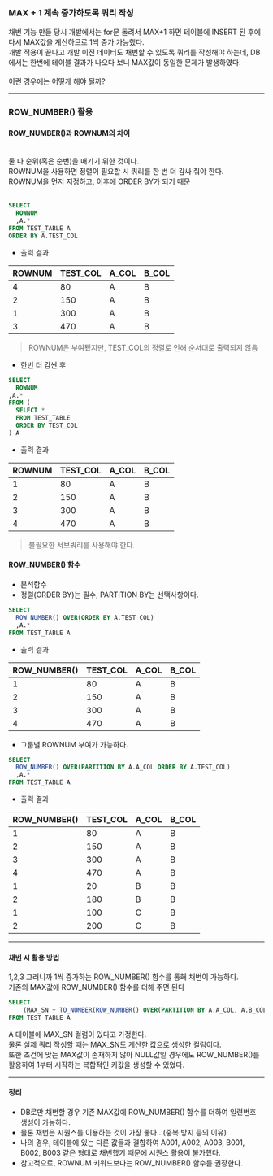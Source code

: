 ### MAX + 1 계속 증가하도록 쿼리 작성

채번 기능 만들 당시 개발에서는 for문 돌려서 MAX+1 하면 테이블에 INSERT 된 후에 다시 MAX값을 계산하므로 1씩 증가 가능했다.
<BR>개발 적용이 끝나고 개발 이전 데이터도 채번할 수 있도록 쿼리를 작성해야 하는데, DB에서는 한번에 테이블 결과가 나오다 보니 MAX값이 동일한 문제가 발생하였다.
<BR><BR>이런 경우에는 어떻게 해야 될까?

---

### ROW_NUMBER() 활용
#### ROW_NUMBER()과 ROWNUM의 차이

<BR>둘 다 순위(혹은 순번)을 매기기 위한 것이다.
<BR>ROWNUM을 사용하면 정렬이 필요할 시 쿼리를 한 번 더 감싸 줘야 한다.
<BR>ROWNUM을 먼저 지정하고, 이후에 ORDER BY가 되기 때문
<BR><BR>

```SQL
SELECT
  ROWNUM
  ,A.*
FROM TEST_TABLE A
ORDER BY A.TEST_COL
```

- 출력 결과

|ROWNUM|TEST_COL| A_COL|B_COL|
|---|---|---|---|
|4|80|A|B|
|2|150|A|B|    
|1|300|A|B|    
|3|470|A|B|    

> ROWNUM은 부여됐지만, TEST_COL의 정렬로 인해 순서대로 출력되지 않음

- 한번 더 감싼 후

```SQL
SELECT
  ROWNUM
,A.*
FROM (
  SELECT * 
  FROM TEST_TABLE
  ORDER BY TEST_COL
) A
```

- 출력 결과

|ROWNUM|TEST_COL| A_COL|B_COL|
|---|---|---|---|
|1|80|A|B|
|2|150|A|B|    
|3|300|A|B|    
|4|470|A|B|    

> 불필요한 서브쿼리를 사용해야 한다.
    
#### ROW_NUMBER() 함수

- 분석함수
- 정렬(ORDER BY)는 필수, PARTITION BY는 선택사항이다.

```SQL
SELECT
  ROW_NUMBER() OVER(ORDER BY A.TEST_COL)
  ,A.*
FROM TEST_TABLE A
```

- 출력 결과

|ROW_NUMBER()|TEST_COL| A_COL|B_COL|
|---|---|---|---|
|1|80|A|B|
|2|150|A|B|    
|3|300|A|B|    
|4|470|A|B| 

- 그룹별 ROWNUM 부여가 가능하다.

```SQL
SELECT
  ROW_NUMBER() OVER(PARTITION BY A.A_COL ORDER BY A.TEST_COL)
  ,A.*
FROM TEST_TABLE A
```

- 출력 결과

|ROW_NUMBER()|TEST_COL| A_COL|B_COL|
|---|---|---|---|
|1|80|A|B|
|2|150|A|B|    
|3|300|A|B|    
|4|470|A|B| 
|1|20|B|B|
|2|180|B|B|    
|1|100|C|B|    
|2|200|C|B| 

---

#### 채번 시 활용 방법

1,2,3 그러니까 1씩 증가하는 ROW_NUMBER() 함수를 통홰 채번이 가능하다.
<BR>기존의 MAX값에 ROW_NUMBER() 함수를 더해 주면 된다

```SQL
SELECT
	(MAX_SN + TO_NUMBER(ROW_NUMBER() OVER(PARTITION BY A.A_COL, A.B_COL ORDER BY A.TEST_COL)) AS MAX_VALUE
FROM TEST_TABLE A
```

A 테이블에 MAX_SN 컬럼이 있다고 가정한다.
<BR>물론 실제 쿼리 작성할 때는 MAX_SN도 계산한 값으로 생성한 컬럼이다.
<BR>또한 조건에 맞는 MAX값이 존재하지 않아 NULL값일 경우에도 ROW_NUMBER()를 활용하여 1부터 시작하는 복합적인 키값을 생성할 수 있었다.


---

#### 정리
- DB로만 채번할 경우 기존 MAX값에 ROW_NUMBER() 함수를 더하여 일련번호 생성이 가능하다.
- 물론 채번은 시퀀스를 이용하는 것이 가장 좋다...(중복 방지 등의 이유)
- 나의 경우, 테이블에 있는 다른 값들과 결합하여 A001, A002, A003, B001, B002, B003 같은 형태로 채번했기 때문에 시퀀스 활용이 불가했다.
- 참고적으로, ROWNUM 키워드보다는 ROW_NUMBER() 함수를 권장한다.
